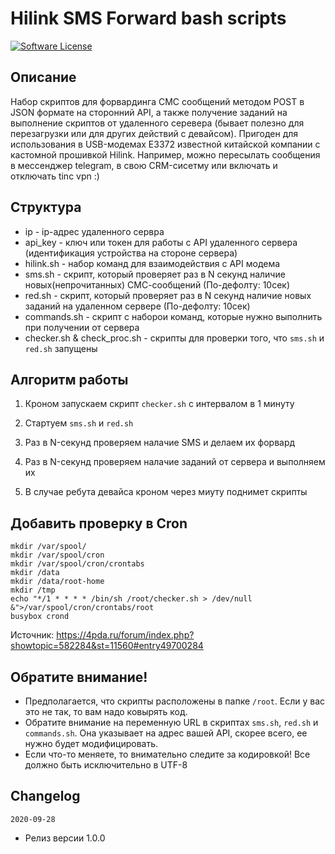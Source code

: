 # Hilink SMS Forward bash scripts
[![Software License](https://img.shields.io/badge/license-MIT-brightgreen.svg)](LICENSE)

## Описание
Набор скриптов для форвардинга СМС сообщений методом POST в JSON формате на сторонний API, а также получение заданий на выполнение скриптов от удаленного серевера (бывает полезно для перезагрузки или для других действий с девайсом). Пригоден для использования в USB-модемах E3372 известной китайской компании c кастомной прошивкой Hilink. Например, можно пересылать сообщения в мессенджер telegram, в свою CRM-сисетму или включать и отключать tinc vpn :)


## Структура

* ip - ip-адрес удаленного сервра
* api_key - ключ или токен для работы с API удаленного сервера (идентификация устройства на стороне сервера)
* hilink.sh - набор команд для взаимодействия с API модема
* sms.sh - скрипт, который проверяет раз в N секунд наличие новых(непрочитанных) СМС-сообщений (По-дефолту: 10сек)
* red.sh - скрипт, который проверяет раз в N секунд наличие новых заданий на удаленном сервере (По-дефолту: 10сек)
* commands.sh - скрипт с наборои команд, которые нужно выполнить при получении от сервера
* checker.sh & check_proc.sh - скрипты для проверки того, что `sms.sh` и `red.sh` запущены


## Алгоритм работы

1. Кроном запускаем скрипт `checker.sh` с интервалом в 1 минуту
2. Стартуем `sms.sh` и `red.sh`
3. Раз в N-секунд проверяем налачие SMS и делаем их форвард
4. Раз в N-секунд проверяем налачие заданий от сервера и выполняем их

0. В случае ребута девайса кроном через миуту поднимет скрипты

## Добавить проверку в Cron
```
mkdir /var/spool/
mkdir /var/spool/cron
mkdir /var/spool/cron/crontabs
mkdir /data
mkdir /data/root-home
mkdir /tmp
echo "*/1 * * * * /bin/sh /root/checker.sh > /dev/null &">/var/spool/cron/crontabs/root
busybox crond
```
Источник: https://4pda.ru/forum/index.php?showtopic=582284&st=11560#entry49700284

## Обратите внимание!

* Предполагается, что скрипты расположены в папке `/root`. Если у вас это не так, то вам надо ковырять код.
* Обратите внимание на переменную URL в скриптах `sms.sh`, `red.sh` и `commands.sh`. Она указывает на адрес вашей API, скорее всего, ее нужно будет модифицировать.
* Если что-то меняете, то внимательно следите за кодировкой! Все должно быть исключительно в UTF-8

## Changelog

`2020-09-28`
* Релиз версии 1.0.0